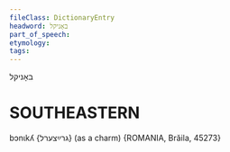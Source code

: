 ```yaml
---
fileClass: DictionaryEntry
headword: באָניקל
part_of_speech: 
etymology: 
tags: 
---
```

באָניקל

SOUTHEASTERN
==============

bɔnɩkʎ {גרײַצערל} (as a charm) {ROMANIA, Brăila, 45273}
